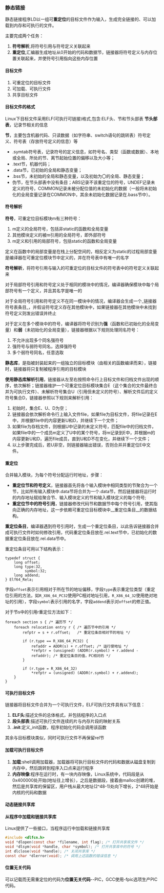 ### 静态链接
静态链接程序LD以一组可**重定位**的目标文件作为输入，生成完全链接的、可以加载到内存和可执行的文件。

主要完成两个任务：
1. **符号解析**,将符号引用与符号定义关联起来
2. **重定位**,汇编器生成地址从0开始的代码和数据节，链接器将符号定义与内存位置关联起来，并使符号引用指向这些内存位置
#### 目标文件
1. 可重定位的目标文件
2. 可加载、可执行文件
3. 共享目标文件
#### 目标文件的格式
Linux下目标文件采用ELF(可执行可链接)格式,包含:ELF头、节和节头部表
**节头部表**，记录节相关的信息

**节**，主要包含机器代码、只读数据（如字符串、switch语句的跳转表）符号定义、符号表（存放符号定义的信息）等

- .symtab符号表，记录符号的定义信息，如符号名、类型（函数或数据）、本地或全局、所处的节、离节起始位置的偏移以及大小等；
- .text节，机器代码；
- .data节，已初始的全局和静态变量；
- .bss节，未初始的全局和静态变量，以及初始为〇的全局、静态变量；
- 伪节，在节头部表中没有条目；ABS记录不该重定位的符号，UNDEF记录未定义的符号，COMMON记录未被分配位值的未初始化的数据（一般将未初始化的全局变量记录在COMMON中，其余未初始化数据记录在.bass节中）。
#### 符号解析
**符号**，可重定位目标模块m有三种符号：
1. m定义的全局符号，包括非static的函数和全局变量
2. 其他模块定义的被m引用的全局符号，即外部符号
3. m定义和引用的局部符号，包括static的函数和全局变量

定义在函数中的局部变量是在栈上分配空间的，相反定义为static的过程局部变量是编译器在可重定位模块节中定义的，并在符号表中有唯一的名字

**符号解析**，将符号引用与输入的可重定位的目标文件的符号表中的符号定义关联起来

对于局部符号引用和符号定义处于相同的模块中的情况，编译器确保模块中每个局部符号有一个定义，并且其名字是唯一的

对于全局符号引用和符号定义不在同一模块中的情况，编译器会生成一个_链接器符号表条目_，并假设符号定义存在其他模块中，如果链接器在其他模块中未找到符号定义则发出错误并终止

对于定义在多个模块中的符号，编译器将符号识别为**强**（函数和已初始化的全局变量）和**弱**（未初始化的全局变量），链接器根据以下规则处理同名符号：
1. 不允许出现多个同名强符号
2. 强符号与弱符号同名，选择强符号
3. 多个弱符号同名，任意选取

**静态库**，是指被封装起来的一组独立的目标模块（由相关的函数编译而来），链接时，链接器将只复制被程序引用的目标模块

**使用静态库解析引用**，链接器从左至右按照命令行上目标文件和归档文件出现的顺序，依次解析；链接器维护一个可重定位目标模块集合E（这个集合的文件最终合并为可执行文件）、未解析符号集合U（引用但未定义的符号）、解析文件后的定义符号集合D，链接器参照以下规则来解析引用：
1. 初始时，集合E、U、D为空；
2. 链接器会依次解析命令行上输入文件file，如果file为目标文件，将file记录在E中，并根据file中的内容更新U和D，并继续下一个文件；
3. 如果file为存档文件，则根据U中记录的未定义符号，匹配file中的归档文件，如果file中的一个成员m定义了U中的某个符号，将m记录到E中，并根据m的内容更新U和D，遍历file成员，直到U和D不在变化，并继续下一个文件；
4. 以上步骤完成后，若U非空，则链接器输出错误，否则合并并重定位E中文件。
#### 重定位
合并输入模块，为每个符号分配运行时地址，步骤：
- **重定位节和符号定义**，链接器首先将各个输入模块中相同类型的节聚合为一个节，比如所有输入模块中.data节将合并为一个.data节，然后链接器将运行时的内存地址赋给聚合节、输入模块定义的节和输入模块定义的每个符号;
- **重定位节中的符号引用**，链接器修改代码节和数据节中每个符号引用，使其指向正确的内存地址，这一步依赖可重定位目标模块中__重定位条目__的数据结构。

**重定位条目**，编译器遇到符号引用时，生成一个重定位条目，以此告诉链接器合并成可执行文件时如何修改引用，代码重定位条目放在.rel.text节中，已初始化的数据重定位条目放在.rel.data节中。

重定位条目可用以下结构表示：
```////c
typedef struct {
    long offset;
    long type:32,
         symbol:32;
    long addend;
} Elf64_Rela;
```
字段`offset`表示引用相对于所在节的地址偏移，字段`type`表示重定位类型（重定位引用的方法，如`R_X86_64_PC32`使用PC相对地址引用，`R_X86_64_32`使用绝对地址的引用），字段`symbol`表示引用的名字，字段`addend`表示对`offset`的修正值。

对于节s中的引用r重定位方法如下：
```
foreach section s { /* 遍历节 */
    foreach relocation entry r { /* 遍历节中的引用 */
        refptr = s + r.offset;   /* 重定位条目相对节的地址 */

        if (r.type == R_X86_64_PC32) {
            refaddr = ADDR(s) + r.offset; /* 运行使地址 */
            *refptr = (unsigned) (ADDR(r.symbol) + r.addend -
            refaddr); /* 重定位条目的值，PC相对的 */
        }

        if (r.type = R_X86_64_32)
            *refptr = (unsigned) (ADDR(r.symbol) + r.addend);
    }
}
```
#### 可执行目标文件
链接器将目标文件合并为一个可执行文件，ELF可执行文件具有以下信息：
1. **ELF头**:描述文件的总体格式，并包括程序的入口点
2. **段头部表**:描述可执行文件连续的片与内存片段的映射关系
3. **.init**:定义_init函数，程序初始化代码会调用该函数

其余与目标模块类似，同时可执行文件不再保留rel节
#### 加载可执行目标文件
1. **加载**:shell调用加载器，加载器将可执行目标文件的代码和数据从磁盘复制到内存中，然后跳转到程序入口点来运行程序
2.  **内存映像**:程序在运行时，有一块内存映像，Linux系统中，代码段是从0x400000处开始(地址往上增长），之后是数据段，接着由malloc创建的堆，然后是共享库的保留区，用户栈从最大地址(2^48-1)处向下增长，2^48开始是内核的代码和数据
#### 动态链接共享库
#### 从程序中加载和链接共享库
Linux提供了一些接口，当程序运行中加载和链接共享库
```c
#include <dlfcn.h>
void *dlopen(const char *filename, int flag); /* 打开共享库文件 */
void *dlsym(void *handle, char *symbol); /* 打开共享库中的符号 */
int dlclose(void *handle); /* 关闭共享库 */
const char *dlerror(void); /* 调用上述函数的错误信息 */
```
#### 位置无关代码
可以记载而无需重定位的代码为**位置无关代码**--PIC，GCC使用-fpic选项生产PIC代码。



